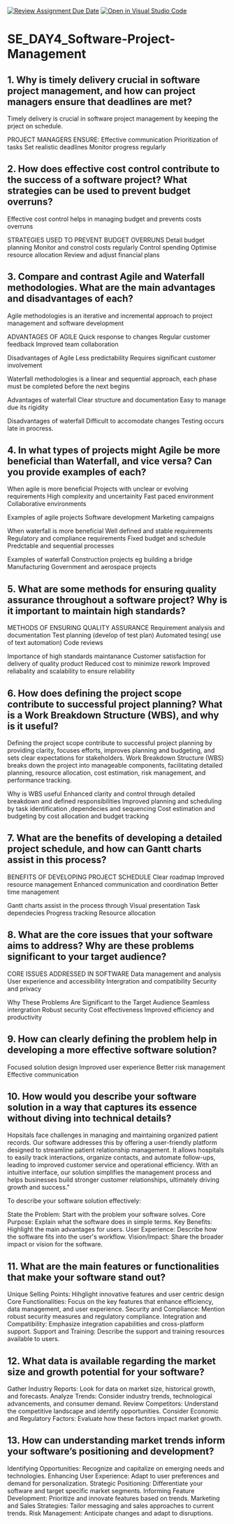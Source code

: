 [![Review Assignment Due Date](https://classroom.github.com/assets/deadline-readme-button-22041afd0340ce965d47ae6ef1cefeee28c7c493a6346c4f15d667ab976d596c.svg)](https://classroom.github.com/a/9pw6JKcu)
[![Open in Visual Studio Code](https://classroom.github.com/assets/open-in-vscode-2e0aaae1b6195c2367325f4f02e2d04e9abb55f0b24a779b69b11b9e10269abc.svg)](https://classroom.github.com/online_ide?assignment_repo_id=15640753&assignment_repo_type=AssignmentRepo)
# SE_DAY4_Software-Project-Management
## 1. Why is timely delivery crucial in software project management, and how can project managers ensure that deadlines are met?
Timely delivery is crucial in software project management by keeping the prject on schedule.

PROJECT MANAGERS ENSURE:
Effective communication
Prioritization of tasks
Set realistic deadlines
Monitor progress regularly

## 2. How does effective cost control contribute to the success of a software project? What strategies can be used to prevent budget overruns?
Effective cost control helps in managing budget and prevents costs overruns

STRATEGIES USED TO PREVENT BUDGET OVERRUNS
Detail budget planning
Monitor and constrol costs regularly
Control spending
Optimise resource allocation
Review and adjust financial plans

## 3. Compare and contrast Agile and Waterfall methodologies. What are the main advantages and disadvantages of each?
Agile methodologies is an iterative and incremental approach to project management and software development

ADVANTAGES OF AGILE 
Quick response to changes
Regular customer feedback
Improved team collaboration

Disadvantages of Agile
Less predictability
Requires significant customer involvement

Waterfall methodologies is a linear and sequential approach, each phase must be completed before the next begins

Advantages of waterfall
Clear structure and documentation
Easy to manage due its rigidity

Disadvantages of waterfall
Difficult to accomodate changes
Testing occurs late in procress.

## 4. In what types of projects might Agile be more beneficial than Waterfall, and vice versa? Can you provide examples of each?
When agile is more beneficial
Projects with unclear or evolving requirements
High complexity and uncertainity
Fast paced environment
Collaborative environments

Examples of agile projects
Software development
Marketing campaigns

When waterfall is more beneficial
Well defined and stable requirements
Regulatory and compliance requirements
Fixed budget and schedule
Predctable and sequential processes

Examples of waterfall
Construction projects eg building a bridge
Manufacturing 
Government and aerospace projects

## 5. What are some methods for ensuring quality assurance throughout a software project? Why is it important to maintain high standards?
METHODS OF ENSURING QUALITY ASSURANCE
Requirement analysis and documentation
Test planning (develop of test plan)
Automated tesing( use of text automation)
Code reviews

Importance of high standards maintanance
Customer satisfaction for delivery of quality product
Reduced cost to minimize rework
Improved reliabality and scalability to ensure reliability

## 6. How does defining the project scope contribute to successful project planning? What is a Work Breakdown Structure (WBS), and why is it useful?
Defining the project scope contribute to successful project planning by providing clarity, focuses efforts, improves planning and budgeting, and sets clear expectations for stakeholders.
Work Breakdown Structure (WBS) breaks down the project into manageable components, facilitating detailed planning, resource allocation, cost estimation, risk management, and performance tracking.

Why is WBS useful
Enhanced clarity and control through detailed breakdown and defined responsibilities
Improved planning and scheduling by task identification ,dependecies and sequencing
Cost estimation and budgeting by cost allocation and budget tracking

## 7. What are the benefits of developing a detailed project schedule, and how can Gantt charts assist in this process?
BENEFITS OF DEVELOPING PROJECT SCHEDULE
Clear roadmap
Improved resource management
Enhanced communication and coordination
Better time management

Gantt charts assist in the process through
Visual presentation
Task dependecies
Progress tracking
Resource allocation

## 8. What are the core issues that your software aims to address? Why are these problems significant to your target audience?
CORE ISSUES ADDRESSED IN SOFTWARE
Data management and analysis
User experience and accessibility
Intergration and compatibility
Security and privacy

Why These Problems Are Significant to the Target Audience
Seamless intergration
Robust security
Cost effectiveness
Improved efficiency and productivity


## 9. How can clearly defining the problem help in developing a more effective software solution?
Focused solution design 
Improved user experience
Better risk management
Effective communication

## 10. How would you describe your software solution in a way that captures its essence without diving into technical details?
Hopsitals face challenges in managing and maintaining organized patient records. Our software addresses this by offering a user-friendly platform designed to streamline patient relationship management. It allows hospitals to easily track interactions, organize contacts, and automate follow-ups, leading to improved customer service and operational efficiency. With an intuitive interface, our solution simplifies the management process and helps businesses build stronger customer relationships, ultimately driving growth and success."

To describe your software solution effectively:

State the Problem: Start with the problem your software solves.
Core Purpose: Explain what the software does in simple terms.
Key Benefits: Highlight the main advantages for users.
User Experience: Describe how the software fits into the user's workflow.
Vision/Impact: Share the broader impact or vision for the software.

## 11. What are the main features or functionalities that make your software stand out?
Unique Selling Points: Hihglight innovative features and user centric design
Core Functionalities: Focus on the key features that enhance efficiency, data management, and user experience.
Security and Compliance: Mention robust security measures and regulatory compliance.
Integration and Compatibility: Emphasize integration capabilities and cross-platform support.
Support and Training: Describe the support and training resources available to users.

## 12. What data is available regarding the market size and growth potential for your software?
Gather Industry Reports: Look for data on market size, historical growth, and forecasts.
Analyze Trends: Consider industry trends, technological advancements, and consumer demand.
Review Competitors: Understand the competitive landscape and identify opportunities.
Consider Economic and Regulatory Factors: Evaluate how these factors impact market growth.

## 13. How can understanding market trends inform your software’s positioning and development?
Identifying Opportunities: Recognize and capitalize on emerging needs and technologies.
Enhancing User Experience: Adapt to user preferences and demand for personalization.
Strategic Positioning: Differentiate your software and target specific market segments.
Informing Feature Development: Prioritize and innovate features based on trends.
Marketing and Sales Strategies: Tailor messaging and sales approaches to current trends.
Risk Management: Anticipate changes and adapt to disruptions.
